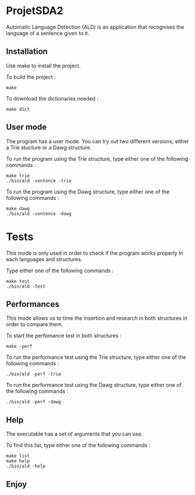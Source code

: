 # ProjetSDA2

Automatic Language Detection (ALD) is an application that recognises the language of a sentence given to it.

## Installation

Use make to install the project.

To build the project :
```
make
```

To download the dictionaries needed :
```
make dict
```

## User mode

The program has a user mode. You can try out two different versions, either a Trie stucture or a Dawg structure.

To run the program using the Trie structure, type either one of the following commands :
```
make trie
./bin/ald -sentence -trie
```

To run the program using the Dawg structure, type either one of the following commands :
```
make dawg
./bin/ald -sentence -dawg
```

# Tests

This mode is only used in order to check if the program works properly in each languages and structures.

Type either one of the following commands :
```
make test
./bin/ald -test
```

## Performances

This mode allows us to time the insertion and research in both structures in order to compare them.

To start the perfomance test in both structures :
```
make -perf
```

To run the performance test using the Trie structure, type either one of the following commands :
```
./bin/ald -perf -trie
```

To run the performance test using the Dawg structure, type either one of the following commands :
```
./bin/ald -perf -dawg
```
## Help

The executable has a set of arguments that you can use.

To find this list, type either one of the following commands :
```
make list
make help
./bin/ald -help
```

## Enjoy
